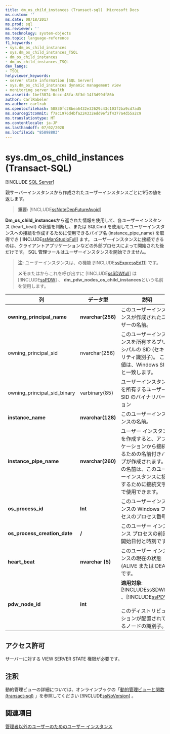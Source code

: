 ```yaml
---
title: dm_os_child_instances (Transact-sql) |Microsoft Docs
ms.custom: ''
ms.date: 08/18/2017
ms.prod: sql
ms.reviewer: ''
ms.technology: system-objects
ms.topic: language-reference
f1_keywords:
- sys.dm_os_child_instances
- sys.dm_os_child_instances_TSQL
- dm_os_child_instances
- dm_os_child_instances_TSQL
dev_langs:
- TSQL
helpviewer_keywords:
- server state information [SQL Server]
- sys.dm_os_child_instances dynamic management view
- monitoring server health
ms.assetid: 1bef3074-0ccc-48fa-8f3d-14f3d99df86b
author: CarlRabeler
ms.author: carlrab
ms.openlocfilehash: 58830fc28bea6432e32629c43c103f2ba9cd7ad5
ms.sourcegitcommit: f7ac1976d4bfa224332edd9ef2f4377a4d55a2c9
ms.translationtype: MT
ms.contentlocale: ja-JP
ms.lasthandoff: 07/02/2020
ms.locfileid: "85898803"
---
```

# <a name="sysdm_os_child_instances-transact-sql"></a>sys.dm_os_child_instances (Transact-SQL)
[!INCLUDE [SQL Server](../../includes/applies-to-version/sqlserver.md)]

  親サーバーインスタンスから作成されたユーザーインスタンスごとに1行の値を返します。  
  
> **重要:** [!INCLUDE[ssNoteDepFutureAvoid](../../includes/ssnotedepfutureavoid-md.md)]  
  
 **Dm_os_child_instances**から返された情報を使用して、各ユーザーインスタンス (heart_beat) の状態を判断し、または SQLCmd を使用してユーザーインスタンスへの接続を作成するために使用できるパイプ名 (instance_pipe_name) を取得でき [!INCLUDE[ssManStudioFull](../../includes/ssmanstudiofull-md.md)] ます。 ユーザーインスタンスに接続できるのは、クライアントアプリケーションなどの外部プロセスによって開始された後だけです。 SQL 管理ツールはユーザーインスタンスを開始できません。  
  
> **注:** ユーザーインスタンスは、の機能 [!INCLUDE[ssExpressEd11](../../includes/ssexpressed11-md.md)] です。  
> 
> **メモ**またはからこれを呼び出すに [!INCLUDE[ssSDWfull](../../includes/sssdwfull-md.md)] は [!INCLUDE[ssPDW](../../includes/sspdw-md.md)] 、 **dm_pdw_nodes_os_child_instances**という名前を使用します。  
  
|列|データ型|説明|  
|------------|---------------|-----------------|  
|**owning_principal_name**|**nvarchar(256)**|このユーザーインスタンスが作成されたユーザーの名前。|  
|owning_principal_sid|nvarchar(256)|このユーザーインスタンスを所有するプリンシパルの SID (セキュリティ識別子)。 この値は、Windows SID と一致します。|  
|owning_principal_sid_binary|varbinary(85)|ユーザーインスタンスを所有するユーザーの SID のバイナリバージョン|  
|**instance_name**|**nvarchar(128)**|このユーザーインスタンスの名前。|  
|**instance_pipe_name**|**nvarchar(260)**|ユーザー インスタンスを作成すると、アプリケーションから接続するための名前付きパイプが作成されます。 この名前は、このユーザーインスタンスに接続するために接続文字列で使用できます。|  
|**os_process_id**|**Int**|このユーザーインスタンスの Windows プロセスのプロセス番号。|  
|**os_process_creation_date**|**/**|このユーザー インスタンス プロセスの前回の開始日付と時刻です。|  
|**heart_beat**|**nvarchar (5)**|このユーザー インスタンスの現在の状態 (ALIVE または DEAD) です。|  
|**pdw_node_id**|**int**|**適用対象**: [!INCLUDE[ssSDWfull](../../includes/sssdwfull-md.md)] 、[!INCLUDE[ssPDW](../../includes/sspdw-md.md)]<br /><br /> このディストリビューションが配置されているノードの識別子。|  
  
## <a name="permissions"></a>アクセス許可  
 サーバーに対する VIEW SERVER STATE 権限が必要です。  
  
## <a name="remarks"></a>注釈  
 動的管理ビューの詳細については、オンラインブックの「[動的管理ビューと関数 &#40;transact-sql&#41;](~/relational-databases/system-dynamic-management-views/system-dynamic-management-views.md) 」を参照してください [!INCLUDE[ssNoVersion](../../includes/ssnoversion-md.md)] 。  
  
## <a name="see-also"></a>関連項目  
 [管理者以外のユーザーのためのユーザー インスタンス](https://msdn.microsoft.com/85385aae-10fb-4f8b-9eeb-cce2ee7da019)  
  
  



